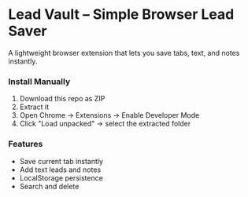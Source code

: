 # Lead Vault – Simple Browser Lead Saver

A lightweight browser extension that lets you save tabs, text, and notes instantly.

### Install Manually
1. Download this repo as ZIP
2. Extract it
3. Open Chrome → Extensions → Enable Developer Mode
4. Click "Load unpacked" → select the extracted folder

### Features
- Save current tab instantly
- Add text leads and notes
- LocalStorage persistence
- Search and delete
